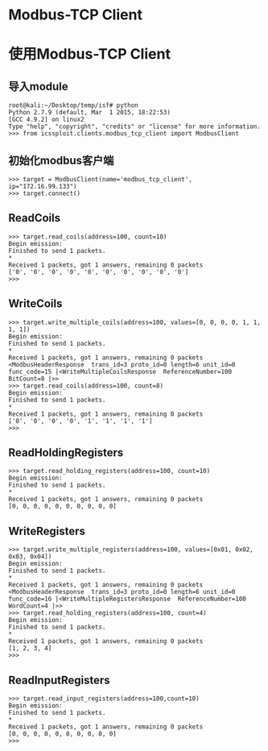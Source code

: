 # Modbus-TCP Client

# 使用Modbus-TCP Client

## 导入module
    root@kali:~/Desktop/temp/isf# python
    Python 2.7.9 (default, Mar  1 2015, 18:22:53)
    [GCC 4.9.2] on linux2
    Type "help", "copyright", "credits" or "license" for more information.
    >>> from icssploit.clients.modbus_tcp_client import ModbusClient

## 初始化modbus客户端
    >>> target = ModbusClient(name='modbus_tcp_client', ip="172.16.99.133")
    >>> target.connect()
    
## ReadCoils
    >>> target.read_coils(address=100, count=10)
    Begin emission:
    Finished to send 1 packets.
    *
    Received 1 packets, got 1 answers, remaining 0 packets
    ['0', '0', '0', '0', '0', '0', '0', '0', '0', '0']
    >>>

## WriteCoils
    >>> target.write_multiple_coils(address=100, values=[0, 0, 0, 0, 1, 1, 1, 1])
    Begin emission:
    Finished to send 1 packets.
    *
    Received 1 packets, got 1 answers, remaining 0 packets
    <ModbusHeaderResponse  trans_id=3 proto_id=0 length=6 unit_id=0 func_code=15 |<WriteMultipleCoilsResponse  ReferenceNumber=100 BitCount=8 |>>
    >>> target.read_coils(address=100, count=8)
    Begin emission:
    Finished to send 1 packets.
    *
    Received 1 packets, got 1 answers, remaining 0 packets
    ['0', '0', '0', '0', '1', '1', '1', '1']
    >>>

## ReadHoldingRegisters
    >>> target.read_holding_registers(address=100, count=10)
    Begin emission:
    Finished to send 1 packets.
    *
    Received 1 packets, got 1 answers, remaining 0 packets
    [0, 0, 0, 0, 0, 0, 0, 0, 0, 0]

## WriteRegisters
    >>> target.write_multiple_registers(address=100, values=[0x01, 0x02, 0x03, 0x04])
    Begin emission:
    Finished to send 1 packets.
    *
    Received 1 packets, got 1 answers, remaining 0 packets
    <ModbusHeaderResponse  trans_id=3 proto_id=0 length=6 unit_id=0 func_code=16 |<WriteMultipleRegistersResponse  ReferenceNumber=100 WordCount=4 |>>
    >>> target.read_holding_registers(address=100, count=4)
    Begin emission:
    Finished to send 1 packets.
    *
    Received 1 packets, got 1 answers, remaining 0 packets
    [1, 2, 3, 4]
    >>>
    
## ReadInputRegisters
    >>> target.read_input_registers(address=100,count=10)
    Begin emission:
    Finished to send 1 packets.
    *
    Received 1 packets, got 1 answers, remaining 0 packets
    [0, 0, 0, 0, 0, 0, 0, 0, 0, 0]
    >>>